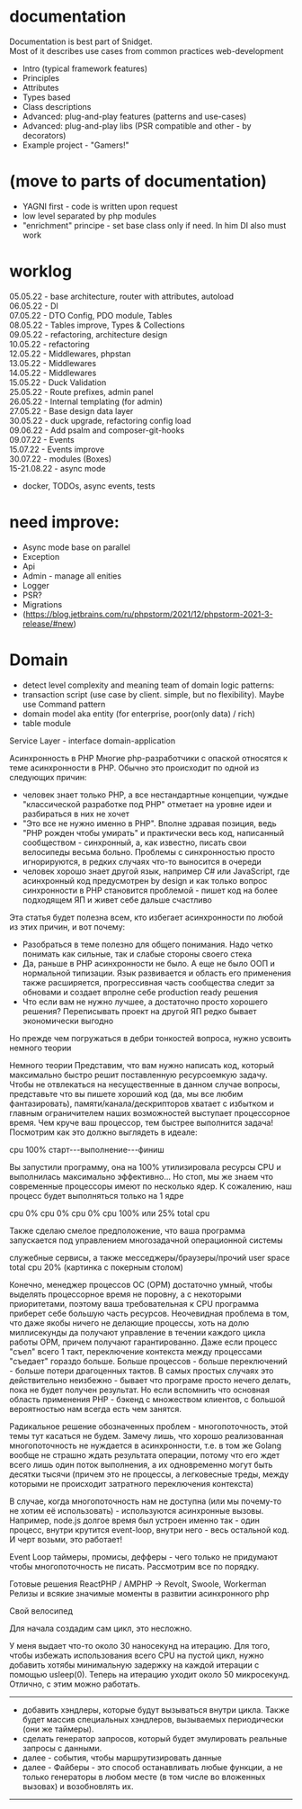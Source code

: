 # documentation

Documentation is best part of Snidget.  
Most of it describes use cases from common practices web-development

- Intro (typical framework features)
- Principles
- Attributes
- Types based
- Class descriptions
- Advanced: plug-and-play features (patterns and use-cases)
- Advanced: plug-and-play libs (PSR compatible and other - by decorators)
- Example project - "Gamers!"

# (move to parts of documentation)

- YAGNI first - code is written upon request
- low level separated by php modules
- "enrichment" principe - set base class only if need. In him DI also must work


# worklog

05.05.22 - base architecture, router with attributes, autoload  
06.05.22 - DI  
07.05.22 - DTO Config, PDO module, Tables  
08.05.22 - Tables improve, Types & Collections  
09.05.22 - refactoring, architecture design  
10.05.22 - refactoring  
12.05.22 - Middlewares, phpstan  
13.05.22 - Middlewares  
14.05.22 - Middlewares  
15.05.22 - Duck Validation  
25.05.22 - Route prefixes, admin panel  
26.05.22 - Internal templating (for admin)  
27.05.22 - Base design data layer  
30.05.22 - duck upgrade, refactoring config load  
09.06.22 - Add psalm and composer-git-hooks  
09.07.22 - Events  
15.07.22 - Events improve  
30.07.22 - modules (Boxes)  
15-21.08.22 - async mode  
- docker, TODOs, async events, tests

# need improve:
- Async mode base on parallel
- Exception
- Api
- Admin - manage all enities
- Logger
- PSR?
- Migrations
- (https://blog.jetbrains.com/ru/phpstorm/2021/12/phpstorm-2021-3-release/#new)


# Domain

- detect level complexity and meaning team of domain logic
  patterns:
- transaction script (use case by client. simple, but no flexibility). Maybe use Command pattern
- domain model aka entity (for enterprise, poor(only data) / rich)
- table module

Service Layer - interface domain-application
 




Асинхронность в PHP
Многие php-разработчики с опаской относятся к теме асинхронности в PHP.
Обычно это происходит по одной из следующих причин:
- человек знает только PHP, а все нестандартные концепции, чуждые "классической разработке под PHP" отметает на уровне идеи и разбираться в них не хочет
- "Это все не нужно именно в PHP". Вполне здравая позиция, ведь "PHP рожден чтобы умирать" и практически весь код,
 написанный сообществом - синхронный, а, как известно, писать свои велосипеды весьма больно. Проблемы с синхронностью просто игнорируются, в редких случаях что-то выносится в очереди
- человек хорошо знает другой язык, например C# или JavaScript, где асинхронный код предусмотрен by design и как только вопрос синхронности в PHP становится проблемой - пишет код на более подходящем ЯП и живет себе дальше счастливо

Эта статья будет полезна всем, кто избегает асинхронности по любой из этих причин, и вот почему:
- Разобраться в теме полезно для общего понимания. Надо четко понимать как сильные, так и слабые стороны своего стека
- Да, раньше в PHP асинхронности не было. А еще не было ООП и нормальной типизации. Язык развивается и область его применения также расширяется, прогрессивная часть сообщества следит за обновами и создает впролне себе production ready решения
- Что если вам не нужно лучшее, а достаточно просто хорошего решения? Переписывать проект на другой ЯП редко бывает экономически выгодно

Но прежде чем погружаться в дебри тонкостей вопроса, нужно усвоить немного теории

Немного теории
Представим, что вам нужно написать код, который максимально быстро решит поставленную ресурсоемкую задачу.
Чтобы не отвлекаться на несущественные в данном случае вопросы, представьте что вы пишете хороший код (да, мы все любим фантазировать), памяти/канала/дескрипторов хватает с избытком и главным ограничителем наших возможностей выступает процессорное время. Чем круче ваш процессор, тем быстрее выполнится задача! Посмотрим как это должно выглядеть в идеале:

cpu 100%
старт---выполнение---финиш

Вы запустили программу, она на 100% утилизировала ресурсы CPU и выполнилась максимально эффективно... Но стоп, мы же знаем что современные процессоры имеют по несколько ядер. К сожалению, наш процесс будет выполняться только на 1 ядре
 

cpu 0%
cpu 0%
cpu 0%
cpu 100%
или 25% total cpu

Также сделаю смелое предположение, что ваша программа запускается под управлением многозадачной операционной системы

служебные сервисы, а также месседжеры/браузеры/прочий user space
total cpu 20% 
(картинка с покерным столом)

Конечно, менеджер процессов ОС (OPM) достаточно умный, чтобы выделять процессорное время не поровну, а с некоторыми приоритетами, поэтому ваша требовательная к CPU программа приберет себе большую часть ресурсов. Неочевидная проблема в том, что даже якобы ничего не делающие процессы, хоть на долю миллисекунды да получают управление в течении каждого цикла работы OPM, причем получают гарантированно. Даже если процесс "съел" всего 1 такт, переключение контекста между процессами "съедает" гораздо больше. Больше процессов - больше переключений - больше потери драгоценных тактов.
В самых простых случаях это действительно неизбежно - бывает что програме просто нечего делать, пока не будет получен результат. Но если вспомнить что основная область применения PHP - бэкенд с множеством клиентов, с большой вероятностью нам всегда есть чем занятся.

Радикальное решение обозначенных проблем - многопоточность, этой темы тут касаться не будем. Замечу лишь, что хорошо реализованная многопоточность не нуждается в асинхронности, т.е. в том же Golang вообще не страшно ждать результата операции, потому что его ждет всего лишь один поток выполнения, а их одновременно могут быть десятки тысячи (причем это не процессы, а легковесные треды, между которыми не происходит затратного переключения контекста)

В случае, когда многопоточность нам не доступна (или мы почему-то не хотим её использовать) - используются асинхронные вызовы. Например, node.js долгое время был устроен именно так - один процесс, внутри крутится event-loop, внутри него - весь остальной код. И черт возьми, это работает!

Event Loop
таймеры, промисы, дефферы - чего только не придумают чтобы многопоточность не писать. Рассмотрим все по порядку.

Готовые решения
ReactPHP / AMPHP -> Revolt, Swoole, Workerman
Релизы и всякие значимые моменты в развитии асинхронного php

Свой велосипед

Для начала создадим сам цикл, это несложно.



У меня выдает что-то около 30 наносекунд на итерацию. Для того, чтобы избежать использования всего CPU на пустой цикл, нужно добавить хотябы минимальную задержку на каждой итерации с помощью usleep(0). Теперь на итерацию уходит около 50 микросекунд. Отлично, с этим можно работать.


---
- добавить хэндлеры, которые будут вызываться внутри цикла. Также будет массив специальных хэндлеров, вызываемых периодически (они же таймеры).
- сделать генератор запросов, который будет эмулировать реальные запросы с данными.
- далее - события, чтобы маршрутизировать данные
- далее - Файберы - это способ останавливать любые функции, а не только генераторы в любом месте (в том числе во вложенных вызовах) и возобновлять их.
---


